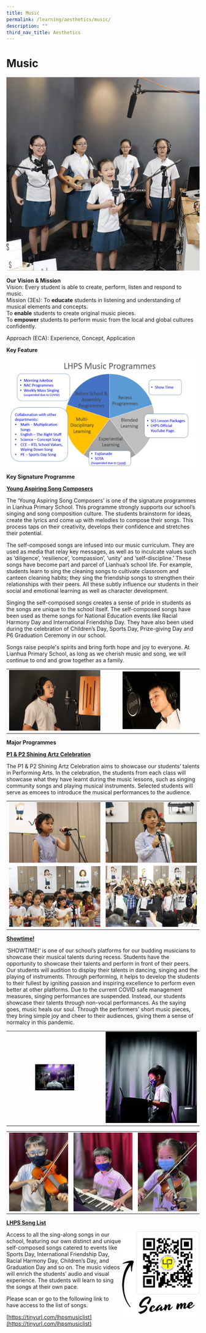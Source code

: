 ```yaml
---
title: Music
permalink: /learning/aesthetics/music/
description: ""
third_nav_title: Aesthetics
---
```

# Music

![](/images/Learning/Music/Be%20the%20Light%20@%20LHPS%20Recording%20Studio.jpg)

**Our Vision & Mission**   
Vision: Every student is able to create, perform, listen and respond to music.   
Mission (3Es): To **educate** students in listening and understanding of musical elements and concepts.   
To **enable** students to create original music pieces.   
To **empower** students to perform music from the local and global cultures confidently.

  

Approach (ECA): Experience, Concept, Application

  

**Key Feature**

![](/images/Learning/Music/Music%20Framework%20.jpg)


**Key Signature Programme**

**<u>Young Aspiring Song Composers</u>**

The ‘Young Aspiring Song Composers’ is one of the signature programmes in Lianhua Primary School. This programme strongly supports our school’s singing and song composition culture. The students brainstorm for ideas, create the lyrics and come up with melodies to compose their songs. This process taps on their creativity, develops their confidence and stretches their potential.

  

The self-composed songs are infused into our music curriculum. They are used as media that relay key messages, as well as to inculcate values such as ‘diligence’, ‘resilience’, ‘compassion’, ‘unity’ and ‘self-discipline.’ These songs have become part and parcel of Lianhua’s school life. For example, students learn to sing the cleaning songs to cultivate classroom and canteen cleaning habits; they sing the friendship songs to strengthen their relationships with their peers. All these subtly influence our students in their social and emotional learning as well as character development.

Singing the self-composed songs creates a sense of pride in students as the songs are unique to the school itself. The self-composed songs have been used as theme songs for National Education events like Racial Harmony Day and International Friendship Day. They have also been used during the celebration of Children’s Day, Sports Day, Prize-giving Day and P6 Graduation Ceremony in our school.

Songs raise people's spirits and bring forth hope and joy to everyone. At Lianhua Primary School, as long as we cherish music and song, we will continue to ond and grow together as a family.

|   |   |
|:---:|:---:|
|  ![](/images/Learning/Music/Anniversary%20Song%20This%20is%20where%20we%20start%20_%20LHPS%20Recording%20studio.jpg)   | <img src="/images/Learning/Music/Singing%20Festival%20Recording%20@%20LHPS%20Recording%20Studio.jpg" style="width:63%">    |

**Major Programmes**

**<u>P1 & P2 Shining Artz Celebration</u>**

The P1 & P2 Shining Artz Celebration aims to showcase our students’ talents in Performing Arts. In the celebration, the students from each class will showcase what they have learnt during the music lessons, such as singing community songs and playing musical instruments. Selected students will serve as emcees to introduce the musical performances to the audience.

|   |   |
|:---:|:---:|
| ![](/images/Learning/Music/Shining%20Artz%20Performance%202.jpg)  |  ![](/images/Learning/Music/Shining%20Artz%20Performance%201.jpg)     |
|  ![](/images/Learning/Music/Shining%20Art%20Performance%204.jpg)   | ![](/images/Learning/Music/Shining%20Artz%20Performance%203.jpg)    |


**<u>Showtime!</u>**

‘SHOWTIME!’ is one of our school’s platforms for our budding musicians to showcase their musical talents during recess. Students have the opportunity to showcase their talents and perform in front of their peers. Our students will audition to display their talents in dancing, singing and the playing of instruments. Through performing, it helps to develop the students to their fullest by igniting passion and inspiring excellence to perform even better at other platforms. Due to the current COVID safe management measures, singing performances are suspended. Instead, our students showcase their talents through non-vocal performances. As the saying goes, music heals our soul. Through the performers' short music pieces, they bring simple joy and cheer to their audiences, giving them a sense of normalcy in this pandemic.

|   |   |
|:---:|:---:|
|  <img src="/images/Learning/Music/Showtime@%20Imaginarium%20-%20Piano%20performance.jpg" style="width:43%">   | ![](/images/Learning/Music/Showtime@%20Imaginarium%20-Keyboard%20Performance.jpg)  |


|   |   |   |
|:---:|:---:|:----:|
| ![](/images/Learning/Music/Showtime_Violin%20Performance%202.jpg)  |  ![](/images/Learning/Music/Showtime_Keyboard%20Performance.jpg) |  ![](/images/Learning/Music/Showtime_Violin%20Performance.jpg)  |

**<u>LHPS Song List</u>**

<img src="/images/Learning/Music/LHPS%20Song%20List.png" style="width:40%;float:right">

Access to all the sing-along songs in our school, featuring our own distinct and unique self-composed songs catered to events like Sports Day, International Friendship Day, Racial Harmony Day, Children’s Day, and Graduation Day and so on. The music videos will enrich the students’ audio and visual experience. The students will learn to sing the songs at their own pace.

Please scan or go to the following link to have access to the list of songs.

[https://tinyurl.com/lhpsmusiclist](https://tinyurl.com/lhpsmusiclist)

<br clear="right">